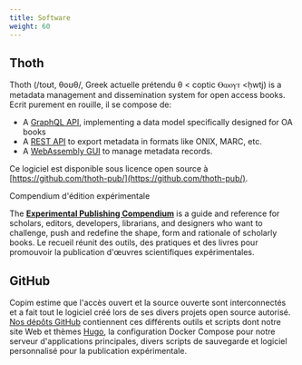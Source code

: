 ```yaml
---
title: Software
weight: 60
---
```


## Thoth

Thoth (/toʊt, θoʊθ/, Greek  actuelle prétendu θ < coptic Ⲑⲱⲟⲩⲧ <ḥwtj) is a metadata management and dissemination system for open access books. Ecrit purement en rouille, il se compose de:

* A [GraphQL API](https://api.thoth.pub/), implementing a data model specifically designed for OA books
* A [REST API](https://export.thoth.pub/) to export metadata in formats like ONIX, MARC, etc.
* A [WebAssembly GUI](https://thoth.pub/) to manage metadata records.

Ce logiciel est disponible sous licence open source à [https://github.com/thoth-pub/](https://github.com/thoth-pub/).

Compendium d'édition expérimentale

The **[Experimental Publishing Compendium](https://compendium.copim.ac.uk/)** is a guide and reference for scholars, editors, developers, librarians, and designers who want to challenge, push and redefine the shape, form and rationale of scholarly books. Le recueil réunit des outils, des pratiques et des livres pour promouvoir la publication d'œuvres scientifiques expérimentales.

## GitHub

Copim estime que l'accès ouvert et la source ouverte sont interconnectés et a fait tout le logiciel créé lors de ses divers projets open source autorisé. [Nos dépôts GitHub](https://github.com/COPIM) contiennent ces différents outils et scripts dont notre site Web et thèmes [Hugo](https://gohugo.io/), la configuration Docker Compose pour notre serveur d'applications principales, divers scripts de sauvegarde et logiciel personnalisé pour la publication expérimentale.
